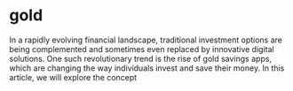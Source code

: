 # gold
In a rapidly evolving financial landscape, traditional investment options are being complemented and sometimes even replaced by innovative digital solutions. One such revolutionary trend is the rise of gold savings apps, which are changing the way individuals invest and save their money. In this article, we will explore the concept
